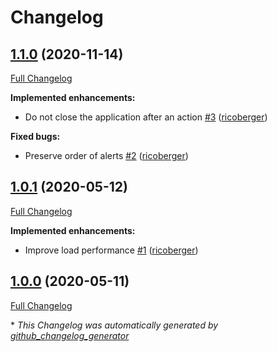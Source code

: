 # Changelog

## [1.1.0](https://github.com/ricoberger/opsgenie/tree/1.1.0) (2020-11-14)

[Full Changelog](https://github.com/ricoberger/opsgenie/compare/1.0.1...1.1.0)

**Implemented enhancements:**

- Do not close the application after an action [\#3](https://github.com/ricoberger/opsgenie/pull/3) ([ricoberger](https://github.com/ricoberger))

**Fixed bugs:**

- Preserve order of alerts [\#2](https://github.com/ricoberger/opsgenie/pull/2) ([ricoberger](https://github.com/ricoberger))

## [1.0.1](https://github.com/ricoberger/opsgenie/tree/1.0.1) (2020-05-12)

[Full Changelog](https://github.com/ricoberger/opsgenie/compare/1.0.0...1.0.1)

**Implemented enhancements:**

- Improve load performance [\#1](https://github.com/ricoberger/opsgenie/pull/1) ([ricoberger](https://github.com/ricoberger))

## [1.0.0](https://github.com/ricoberger/opsgenie/tree/1.0.0) (2020-05-11)

[Full Changelog](https://github.com/ricoberger/opsgenie/compare/30489da9a700500354ccc9fb68b57fac537993e7...1.0.0)



\* *This Changelog was automatically generated by [github_changelog_generator](https://github.com/github-changelog-generator/github-changelog-generator)*
